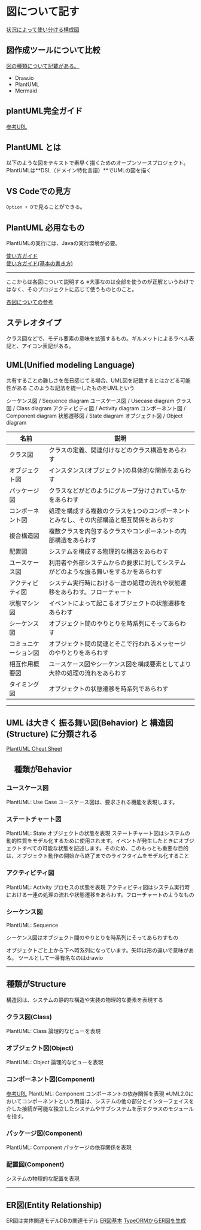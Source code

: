 # 図について記す
[状況によって使い分ける構成図](https://qiita.com/e99h2121/items/eaca084ae7b0488ab686)

## 図作成ツールについて比較
[図の種類について記載がある。](https://qiita.com/ryamate/items/3779418172c4f5a83212)

- Draw.io
- PlantUML
- Mermaid

## plantUML完全ガイド
[参考URL](https://pdf.plantuml.net/PlantUML_Language_Reference_Guide_ja.pdf)

## PlantUML とは

以下のような図をテキストで素早く描くためのオープンソースプロジェクト。  
PlantUMLは**DSL（ドメイン特化言語）**でUMLの図を描く

## VS Codeでの見方

`Option + D`で見ることができる。

## PlantUML 必用なもの

PlantUMLの実行には、Javaの実行環境が必要。

[使い方ガイド](https://zenn.dev/wtkn25/articles/vscode-plantuml)  
[使い方ガイド(基本の書き方)](https://zenn.dev/msksgm/articles/20211218-robustness-with-plantuml-vscode)

---

ここからは各図について説明する
※大事なのは全部を使うのが正解というわけではなく、そのプロジェクトに応じて使うものとのこと。

[各図についての参考](https://qiita.com/mumucochimu/items/e97a03217588f4101849)

## ステレオタイプ

クラス図などで、モデル要素の意味を拡張するもの。ギルメットによるラベル表記と、アイコン表記がある。

## UML(Unified modeling Language)

共有することの難しさを毎日感じてる場合、UML図を記載するとはかどる可能性がある
このような記法を統一したものをUMLという

シーケンス図 / Sequence diagram
ユースケース図 / Usecase diagram
クラス図 / Class diagram
アクティビティ図 / Activity diagram
コンポーネント図 / Component diagram
状態遷移図 / State diagram
オブジェクト図 / Object diagram

|    名前    |   説明  |
|    ---    |     --- |
| クラス図   |  クラスの定義、関連付けなどのクラス構造をあらわす  |
| オブジェクト図  | インスタンス(オブジェクト)の具体的な関係をあらわす   |
| パッケージ図   |  クラスなどがどのようにグループ分けされているかをあらわす   |
| コンポーネント図 |  処理を構成する複数のクラスを1つのコンポーネントとみなし、その内部構造と相互関係をあらわす |
| 複合構造図 | 複数クラスを内包するクラスやコンポーネントの内部構造をあらわす  |
| 配置図    | システムを構成する物理的な構造をあらわす  |
| ユースケース図 |  利用者や外部システムからの要求に対してシステムがどのような振る舞いをするかをあらわす   |
| アクティビティ図 | システム実行時における一連の処理の流れや状態遷移をあらわす。フローチャート    |
| 状態マシン図 |  イベントによって起こるオブジェクトの状態遷移をあらわす   |
| シーケンス図 |  オブジェクト間のやりとりを時系列にそってあらわす   |
| コミュニケーション図 | オブジェクト間の関連とそこで行われるメッセージのやりとりをあらわす    |
| 相互作用概要図 | ユースケース図やシーケンス図を構成要素としてより大枠の処理の流れをあらわす    |
| タイミング図 |  オブジェクトの状態遷移を時系列であらわす   |

---

## UML は大きく 振る舞い図(Behavior) と 構造図(Structure) に分類される

[PlantUML Cheat Sheet](https://qiita.com/ogomr/items/0b5c4de7f38fd1482a48)

## 　種類がBehavior

### ユースケース図

PlantUML: Use Case
ユースケース図は、要求される機能を表現します。

### ステートチャート図

PlantUML: State
オブジェクトの状態を表現
ステートチャート図はシステムの動的性質をモデル化するために使用されます。イベントが発生したときにオブジェクトすべての可能な状態を記述します。そのため、このもっとも重要な目的は、オブジェクト動作の開始から終了までのライフタイムをモデル化すること

### アクティビティ図

PlantUML: Activity
プロセスの状態を表現
アクティビティ図はシステム実行時における一連の処理の流れや状態遷移をあらわす。フローチャートのようなもの

### シーケンス図

PlantUML: Sequence

シーケンス図はオブジェクト間のやりとりを時系列にそってあらわすもの

オブジェクトごと上から下へ時系列になっています。矢印は形の違いで意味がある。
ツールとして一番有名なのはdrawio

---

## 種類がStructure

構造図は、システムの静的な構造や実装の物理的な要素を表現する

### クラス図(Class)

PlantUML: Class
論理的なビューを表現

### オブジェクト図(Object)

PlantUML: Object
論理的なビューを表現

### コンポーネント図(Component)

[参考URL](https://www.lucidchart.com/pages/ja/uml-component-diagram)
PlantUML: Component
コンポーネントの依存関係を表現
※UML2.0においてコンポーネントという用語は、システムの他の部分とインターフェイスを介した接続が可能な独立したシステムやサブシステムを示すクラスのモジュールを指す。

### パッケージ図(Component)

PlantUML: Component
パッケージの依存関係を表現

### 配置図(Component)

システムの物理的な配置を表現

---

## ER図(Entity Relationship)

ER図は実体関連モデルDBの関連モデル
[ER図基本](https://qiita.com/ramuneru/items/32fbf3032b625f71b69d)
[TypeORMからER図を生成](https://dev.classmethod.jp/articles/typeorm-er-diagram/)
